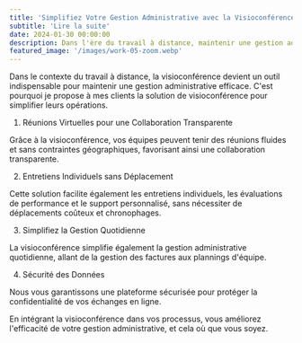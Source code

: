 ```yaml
---
title: 'Simplifiez Votre Gestion Administrative avec la Visioconférence'
subtitle: 'Lire la suite'
date: 2024-01-30 00:00:00
description: Dans l'ère du travail à distance, maintenir une gestion administrative efficace est crucial pour le succès de toute entreprise. La visioconférence offre une solution pratique et efficace pour gérer les tâches administratives à distance, facilitant ainsi le fonctionnement fluide de votre entreprise.
featured_image: '/images/work-05-zoom.webp'
---
```



Dans le contexte du travail à distance, la visioconférence devient un outil indispensable pour maintenir une gestion administrative efficace. C'est pourquoi je propose à mes clients la solution de visioconférence pour simplifier leurs opérations.


1. Réunions Virtuelles pour une Collaboration Transparente

Grâce à la visioconférence, vos équipes peuvent tenir des réunions fluides et sans contraintes géographiques, favorisant ainsi une collaboration transparente.


2. Entretiens Individuels sans Déplacement

Cette solution facilite également les entretiens individuels, les évaluations de performance et le support personnalisé, sans nécessiter de déplacements coûteux et chronophages.


3. Simplifiez la Gestion Quotidienne

La visioconférence simplifie également la gestion administrative quotidienne, allant de la gestion des factures aux plannings d'équipe.


4. Sécurité des Données

Nous vous garantissons une plateforme sécurisée pour protéger la confidentialité de vos échanges en ligne.

En intégrant la visioconférence dans vos processus, vous améliorez l'efficacité de votre gestion administrative, et cela où que vous soyez.


